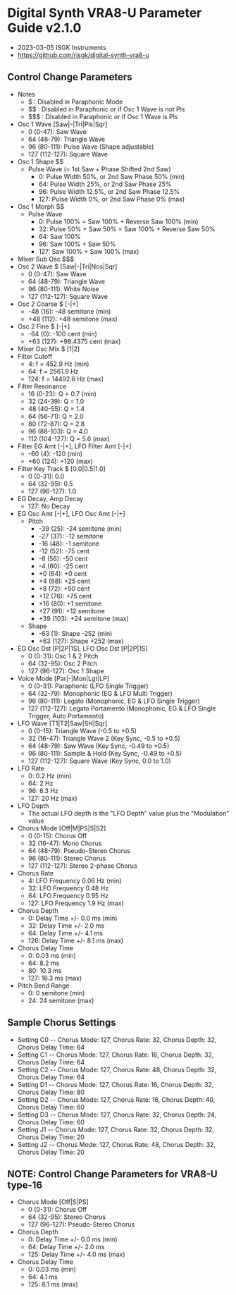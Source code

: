 # Digital Synth VRA8-U Parameter Guide v2.1.0

- 2023-03-05 ISGK Instruments
- <https://github.com/risgk/digital-synth-vra8-u>

## Control Change Parameters

- Notes
    - $ : Disabled in Paraphonic Mode
    - $$ : Disabled in Paraphonic or if Osc 1 Wave is not Pls
    - $$$ : Disabled in Paraphonic or if Osc 1 Wave is Pls
- Osc 1 Wave [Saw|-|Tri|Pls|Sqr]
    - 0 (0-47): Saw Wave
    - 64 (48-79): Triangle Wave
    - 96 (80-111): Pulse Wave (Shape adjustable)
    - 127 (112-127): Square Wave
- Osc 1 Shape $$
    - Pulse Wave (= 1st Saw + Phase Shifted 2nd Saw)
        - 0: Pulse Width 50%, or 2nd Saw Phase 50% (min)
        - 64: Pulse Width 25%, or 2nd Saw Phase 25%
        - 96: Pulse Width 12.5%, or 2nd Saw Phase 12.5%
        - 127: Pulse Width 0%, or 2nd Saw Phase 0% (max)
- Osc 1 Morph $$
    - Pulse Wave
        - 0: Pulse 100% = Saw 100% + Reverse Saw 100% (min)
        - 32: Pulse 50% + Saw 50% = Saw 100% + Reverse Saw 50%
        - 64: Saw 100%
        - 96: Saw 100% + Saw 50%
        - 127: Saw 100% + Saw 100% (max)
- Mixer Sub Osc $$$
- Osc 2 Wave $ [Saw|-|Tri|Nos|Sqr]
    - 0 (0-47): Saw Wave
    - 64 (48-79): Triangle Wave
    - 96 (80-111): White Noise
    - 127 (112-127): Square Wave
- Osc 2 Coarse $ [-|+]
    - -48 (16): -48 semitone (min)
    - +48 (112): +48 semitone (max)
- Osc 2 Fine $ [-|+]
    - -64 (0): -100 cent (min)
    - +63 (127): +98.4375 cent (max)
- Mixer Osc Mix $ [1|2]
- Filter Cutoff
    - 4: f = 452.9 Hz (min)
    - 64: f = 2561.9 Hz
    - 124: f = 14492.6 Hz (max)
- Filter Resonance
    - 16 (0-23): Q = 0.7 (min)
    - 32 (24-39): Q = 1.0
    - 48 (40-55): Q = 1.4
    - 64 (56-71): Q = 2.0
    - 80 (72-87): Q = 2.8
    - 96 (88-103): Q = 4.0
    - 112 (104-127): Q = 5.6 (max)
- Filter EG Amt [-|+], LFO Filter Amt [-|+]
    - -60 (4): -120 (min)
    - +60 (124): +120 (max)
- Filter Key Track $ [0.0|0.5|1.0]
    - 0 (0-31): 0.0
    - 64 (32-95): 0.5
    - 127 (96-127): 1.0
- EG Decay, Amp Decay
    - 127: No Decay
- EG Osc Amt [-|+], LFO Osc Amt [-|+]
    - Pitch
        - -39 (25): -24 semitone (min)
        - -27 (37): -12 semitone
        - -16 (48): -1 semitone
        - -12 (52): -75 cent
        - -8 (56): -50 cent
        - -4 (60): -25 cent
        - +0 (64): +0 cent
        - +4 (68): +25 cent
        - +8 (72): +50 cent
        - +12 (76): +75 cent
        - +16 (80): +1 semitone
        - +27 (91): +12 semitone
        - +39 (103): +24 semitone (max)
    - Shape
        - -63 (1): Shape -252 (min)
        - +63 (127): Shape +252 (max)
- EG Osc Dst [P|2P|1S], LFO Osc Dst [P|2P|1S]
    - 0 (0-31): Osc 1 & 2 Pitch
    - 64 (32-95): Osc 2 Pitch
    - 127 (96-127): Osc 1 Shape
- Voice Mode [Par|-|Mon|Lgt|LP]
    - 0 (0-31): Paraphonic (LFO Single Trigger)
    - 64 (32-79): Monophonic (EG & LFO Multi Trigger)
    - 96 (80-111): Legato (Monophonic, EG & LFO Single Trigger)
    - 127 (112-127): Legato Portamento (Monophonic, EG & LFO Single Trigger, Auto Portamento)
- LFO Wave [T1|T2|Saw|SH|Sqr]
    - 0 (0-15): Triangle Wave (-0.5 to +0.5)
    - 32 (16-47): Triangle Wave 2 (Key Sync, -0.5 to +0.5)
    - 64 (48-79): Saw Wave (Key Sync, -0.49 to +0.5)
    - 96 (80-111): Sample & Hold (Key Sync, -0.49 to +0.5)
    - 127 (112-127): Square Wave (Key Sync, 0.0 to 1.0)
- LFO Rate
    - 0: 0.2 Hz (min)
    - 64: 2 Hz
    - 96: 6.3 Hz
    - 127: 20 Hz (max)
- LFO Depth
    - The actual LFO depth is the "LFO Depth" value plus the "Modulation" value
- Chorus Mode [Off|M|PS|S|S2]
    - 0 (0-15): Chorus Off
    - 32 (16-47): Mono Chorus
    - 64 (48-79): Pseudo-Stereo Chorus
    - 96 (80-111): Stereo Chorus
    - 127 (112-127): Stereo 2-phase Chorus
- Chorus Rate
    - 4: LFO Frequency 0.06 Hz (min)
    - 32: LFO Frequency 0.48 Hz
    - 64: LFO Frequency 0.95 Hz
    - 127: LFO Frequency 1.9 Hz (max)
- Chorus Depth
    - 0: Delay Time +/- 0.0 ms (min)
    - 32: Delay Time +/- 2.0 ms
    - 64: Delay Time +/- 4.1 ms
    - 126: Delay Time +/- 8.1 ms (max)
- Chorus Delay Time
    - 0: 0.03 ms (min)
    - 64: 8.2 ms
    - 80: 10.3 ms
    - 127: 16.3 ms (max)
- Pitch Bend Range
    - 0: 0 semitone (min)
    - 24: 24 semitone (max)

## Sample Chorus Settings

- Setting C0 -- Chorus Mode: 127, Chorus Rate: 32, Chorus Depth: 32, Chorus Delay Time: 64
- Setting C1 -- Chorus Mode: 127, Chorus Rate: 16, Chorus Depth: 32, Chorus Delay Time: 64
- Setting C2 -- Chorus Mode: 127, Chorus Rate: 48, Chorus Depth: 32, Chorus Delay Time: 64
- Setting D1 -- Chorus Mode: 127, Chorus Rate: 16, Chorus Depth: 32, Chorus Delay Time: 80
- Setting D2 -- Chorus Mode: 127, Chorus Rate: 16, Chorus Depth: 40, Chorus Delay Time: 60
- Setting D3 -- Chorus Mode: 127, Chorus Rate: 32, Chorus Depth: 24, Chorus Delay Time: 60
- Setting J1 -- Chorus Mode: 127, Chorus Rate: 32, Chorus Depth: 32, Chorus Delay Time: 20
- Setting J2 -- Chorus Mode: 127, Chorus Rate: 48, Chorus Depth: 32, Chorus Delay Time: 20

## NOTE: Control Change Parameters for VRA8-U type-16

- Chorus Mode [Off|S|PS]
    - 0 (0-31): Chorus Off
    - 64 (32-95): Stereo Chorus
    - 127 (96-127): Pseudo-Stereo Chorus
- Chorus Depth
    - 0: Delay Time +/- 0.0 ms (min)
    - 64: Delay Time +/- 2.0 ms
    - 125: Delay Time +/- 4.0 ms (max)
- Chorus Delay Time
    - 0: 0.03 ms (min)
    - 64: 4.1 ms
    - 125: 8.1 ms (max)
